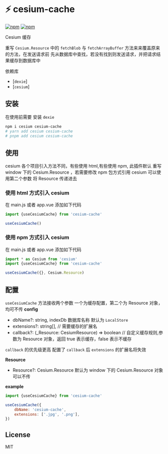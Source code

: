 # ⚡ cesium-cache

[![npm](https://img.shields.io/npm/v/cesium-cache.svg)](https://www.npmjs.com/package/cesium-cache)
[![npm](https://img.shields.io/npm/dt/cesium-cache)](https://www.npmjs.com/package/cesium-cache)

Cesium 缓存

重写 `Cesium.Resource` 中的 `fetchBlob` 与 `fetchArrayBuffer` 方法来来覆盖原来的方法，在发送请求前 先从数据库中查找，若没有找到则发送请求，并把请求结果缓存到数据库中

依赖库

- [`dexie`]
- [`cesium`]

## 安装

在使用前需要 安装 `dexie`

```bash
npm i cesium cesium-cache
# yarn add cesium cesium-cache
# pnpm add cesium cesium-cache
```

## 使用

cesium 各个项目引入方法不同，有些使用 html,有些使用 npm, 此插件默认 重写 window 下的 Cesium.Resource ，若需要修改 npm
包方式引用 cesium 可以使用第二个参数 将 Resource 传递进去

### 使用 html 方式引入 cesium

在 main.js 或者 app.vue 添加如下代码

```js
import {useCesiumCache} from 'cesium-cache'

useCesiumCache()
```

### 使用 npm 方式引入 cesium

在 main.js 或者 app.vue 添加如下代码

```js
import * as Cesium from 'cesium'
import {useCesiumCache} from 'cesium-cache'

useCesiumCache({}, Cesium.Resource)
```

## 配置

`useCesiumCache` 方法接收两个参数 一个为缓存配置，第二个为 Resource 对象，均可不传
**config**

- dbName?: string, indexDb 数据库名称 默认为 `LocalStore`
- extensions?: string[], // 需要缓存的扩展名
- callback?: (_Resource: CesiumResource) => boolean // 自定义缓存规则,参数为 Resource 对象，返回 true 表示缓存，false
  表示不缓存

`callback` 的优先级更高 配置了 `callback` 后 `extensions` 的扩展名将失效

**Resource**

- Resource?: Cesium.Resource 默认为 window 下的 Cesium.Resource 对象 可以不传

**example**

```js
import {useCesiumCache} from 'cesium-cache'

useCesiumCache({
	dbName: 'cesium-cache',
	extensions: ['.jpg', '.png'],
})
```

## License

MIT